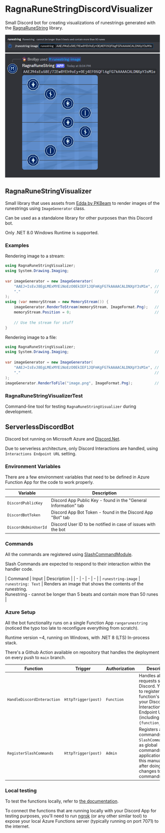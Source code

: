 # RagnaRuneStringDiscordVisualizer

Small Discord bot for creating visualizations of runestrings generated with the [RagnaRuneString](https://github.com/Brollyy/RagnaRuneString) library.

 ![example](example.PNG) <br> ![example](example2.PNG)

## RagnaRuneStringVisualizer

Small library that uses assets from [Edda by PKBeam](https://github.com/PKBeam/Edda) to render images of the runestrings using `ImageGenerator` class.

Can be used as a standalone library for other purposes than this Discord bot.

Only .NET 8.0 Windows Runtime is supported.

### Examples

Rendering image to a stream:

```csharp
using RagnaRuneStringVisualizer;
using System.Drawing.Imaging;                                       // For ImageFormat

var imageGenerator = new ImageGenerator(
    "AAEJ+IsEvJ8EgLMExMYEiNoEzO0EkIEF1JQFmKgFG7kAAAACALDNXpY3sM1e", // Example runestring
    "."                                                             // Base path to folder with required Resources
);
using (var memoryStream = new MemoryStream()) {
    imageGenerator.RenderToStream(memoryStream, ImageFormat.Png);   // Render contents of the image
    memoryStream.Position = 0;                                      // Reset position to start 
    
    // Use the stream for stuff
}
```

Rendering image to a file:

```csharp
using RagnaRuneStringVisualizer;
using System.Drawing.Imaging;                                       // For ImageFormat

var imageGenerator = new ImageGenerator(
    "AAEJ+IsEvJ8EgLMExMYEiNoEzO0EkIEF1JQFmKgFG7kAAAACALDNXpY3sM1e", // Example runestring
    "."                                                             // Base path to folder with required Resources
);
imageGenerator.RenderToFile("image.png", ImageFormat.Png);          // Render contents of the image to file
```

### RagnaRuneStringVisualizerTest

Command-line tool for testing `RagnaRuneStringVisualizer` during development.

## ServerlessDiscordBot

Discord bot running on Microsoft Azure and [Discord.Net](https://github.com/discord-net/Discord.Net).

Due to serverless architecture, only Discord Interactions are handled, using `Interactions Endpoint URL` setting.

### Environment Variables

There are a few environment variables that need to be defined in Azure Function App for the code to work properly.

| Variable | Description |
| - | - |
| `DiscordPublicKey` | Discord App Public Key - found in the "General Information" tab |
| `DiscordBotToken` | Discord App Bot Token - found in the Discord App "Bot" tab |
| `DiscordAdminUserId` | Discord User ID to be notified in case of issues with the bot |

### Commands

All the commands are registered using [SlashCommandModule](./ServerlessDiscordBot/Modules/SlashCommandModule.cs). 

Slash Commands are expected to respond to their interaction within the handler code.

| Command | Input | Description |
| - | - | - | - |
| `runestring-image` | `runestring: Text` | Renders an image that shows the contents of the runestring. <br> Runestring - cannot be longer than 5 beats and contain more than 50 runes |

### Azure Setup

All the bot functionality runs on a single Function App `rangarunestring` (noticed the typo too late to reconfigure everything from scratch).

Runtime version ~4, running on Windows, with .NET 8 (LTS) In-process stack.

There's a Github Action available on repository that handles the deployment on every push to `main` branch.

| Function | Trigger | Authorization | Description |
| - | - | - | - |
| `HandleDiscordInteraction` | `HttpTrigger(post)` | `Function` | Handles all the requests sent from Discord. You need to register this function's URL as your Discord's App Interactions Endpoint URL (including `?code={function_key}`). |
| `RegisterSlashCommands` | `HttpTrigger(post)` | `Admin` | Registers all commands from `SlashCommandModule` as global commands for the application. Run this manually only after doing changes to the commands.

### Local testing

To test the functions locally, refer to [the documentation](https://learn.microsoft.com/en-us/azure/azure-functions/functions-develop-local).

To connect the functions that are running locally with your Discord App for testing purposes, you'll need to run [ngrok](https://ngrok.com) (or any other similar tool) to expose your local Azure Functions server (typically running on port 7071) to the internet.